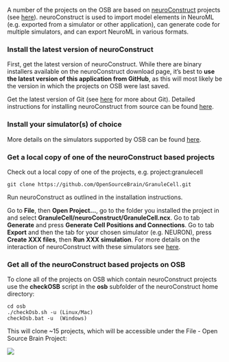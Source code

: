 A number of the projects on the OSB are based on [neuroConstruct](http://www.neuroconstruct.org/) projects (see [here](http://opensourcebrain.org/search_custom_field?f[]=43&op[43]=~&v[43][]=neuroConstruct)). neuroConstruct is used to import model elements in NeuroML (e.g. exported from a simulator or other application), can generate code for multiple simulators, and can export NeuroML in various formats.

### Install the latest version of neuroConstruct

First, get the latest version of neuroConstruct. While there are binary installers available on the neuroConstruct download page, it’s best to **use the latest version of this application from GitHub**, as this will most likely be the version in which the projects on OSB were last saved.

Get the latest version of Git (see [here](http://www.opensourcebrain.org/projects/gitintro/wiki/Wiki) for more about Git). Detailed instructions for installing neuroConstruct from source can be found [here](https://github.com/NeuralEnsemble/neuroConstruct/blob/master/INSTALL).

### Install your simulator(s) of choice

More details on the simulators supported by OSB can be found <a href="/docs#Simulators">here</a>.

### Get a local copy of one of the neuroConstruct based projects

Check out a local copy of one of the projects, e.g. project:granulecell

    git clone https://github.com/OpenSourceBrain/GranuleCell.git

Run neuroConstruct as outlined in the installation instructions.

Go to **File**, then **Open Project…**, go to the folder you installed the project in and select **GranuleCell/neuroConstruct/GranuleCell.ncx**.
Go to tab **Generate** and press **Generate Cell Positions and Connections**.
Go to tab **Export** and then the tab for your chosen simulator (e.g. NEURON), press **Create XXX files**, then **Run XXX simulation**.
For more details on the interaction of neuroConstruct with these simulators see [here](http://www.neuroconstruct.org/docs/interact.html).

### Get all of the neuroConstruct based projects on OSB

To clone all of the projects on OSB which contain neuroConstruct projects use the **checkOSB** script in the **osb** subfolder of the neuroConstruct home directory:

    cd osb
    ./checkOsb.sh -u (Linux/Mac)
    checkOsb.bat -u  (Windows)
    
This will clone \~15 projects, which will be accessible under the File - Open Source Brain Project:

![](/attachments/download/51/nCmenu.png)
